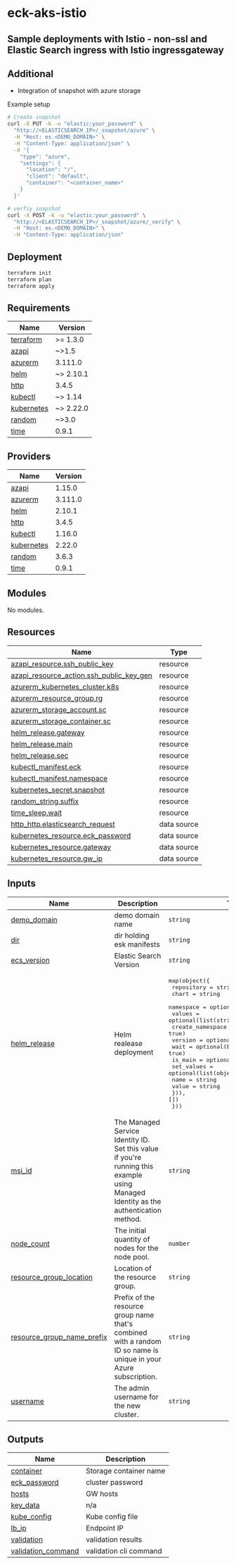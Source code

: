 # eck-aks-istio

## Sample deployments with Istio - non-ssl and Elastic Search ingress with Istio ingressgateway

## Additional

- Integration of snapshot with azure storage

Example setup

```bash
# Create snapshot
curl -X PUT -k -u "elastic:your_password" \
  "http://<ELASTICSEARCH_IP>/_snapshot/azure" \
  -H "Host: es.<DEMO_DOMAIN>" \
  -H "Content-Type: application/json" \
  -d '{
    "type": "azure",
    "settings": {
      "location": "/",
      "client": "default",
      "container": "<container_name>"
    }
  }'
```

```bash
# verfiy snapshot
curl -X POST -k -u "elastic:your_password" \
  "http://<ELASTICSEARCH_IP>/_snapshot/azure/_verify" \
  -H "Host: es.<DEMO_DOMAIN>" \
  -H "Content-Type: application/json"
```

## Deployment

```bash
terraform init
terraform plan
terraform apply
```

<!-- BEGIN_TF_DOCS -->
## Requirements

| Name | Version |
|------|---------|
| <a name="requirement_terraform"></a> [terraform](#requirement\_terraform) | >= 1.3.0 |
| <a name="requirement_azapi"></a> [azapi](#requirement\_azapi) | ~>1.5 |
| <a name="requirement_azurerm"></a> [azurerm](#requirement\_azurerm) | 3.111.0 |
| <a name="requirement_helm"></a> [helm](#requirement\_helm) | ~> 2.10.1 |
| <a name="requirement_http"></a> [http](#requirement\_http) | 3.4.5 |
| <a name="requirement_kubectl"></a> [kubectl](#requirement\_kubectl) | ~> 1.14 |
| <a name="requirement_kubernetes"></a> [kubernetes](#requirement\_kubernetes) | ~> 2.22.0 |
| <a name="requirement_random"></a> [random](#requirement\_random) | ~>3.0 |
| <a name="requirement_time"></a> [time](#requirement\_time) | 0.9.1 |

## Providers

| Name | Version |
|------|---------|
| <a name="provider_azapi"></a> [azapi](#provider\_azapi) | 1.15.0 |
| <a name="provider_azurerm"></a> [azurerm](#provider\_azurerm) | 3.111.0 |
| <a name="provider_helm"></a> [helm](#provider\_helm) | 2.10.1 |
| <a name="provider_http"></a> [http](#provider\_http) | 3.4.5 |
| <a name="provider_kubectl"></a> [kubectl](#provider\_kubectl) | 1.16.0 |
| <a name="provider_kubernetes"></a> [kubernetes](#provider\_kubernetes) | 2.22.0 |
| <a name="provider_random"></a> [random](#provider\_random) | 3.6.3 |
| <a name="provider_time"></a> [time](#provider\_time) | 0.9.1 |

## Modules

No modules.

## Resources

| Name | Type |
|------|------|
| [azapi_resource.ssh_public_key](https://registry.terraform.io/providers/azure/azapi/latest/docs/resources/resource) | resource |
| [azapi_resource_action.ssh_public_key_gen](https://registry.terraform.io/providers/azure/azapi/latest/docs/resources/resource_action) | resource |
| [azurerm_kubernetes_cluster.k8s](https://registry.terraform.io/providers/hashicorp/azurerm/3.111.0/docs/resources/kubernetes_cluster) | resource |
| [azurerm_resource_group.rg](https://registry.terraform.io/providers/hashicorp/azurerm/3.111.0/docs/resources/resource_group) | resource |
| [azurerm_storage_account.sc](https://registry.terraform.io/providers/hashicorp/azurerm/3.111.0/docs/resources/storage_account) | resource |
| [azurerm_storage_container.sc](https://registry.terraform.io/providers/hashicorp/azurerm/3.111.0/docs/resources/storage_container) | resource |
| [helm_release.gateway](https://registry.terraform.io/providers/hashicorp/helm/latest/docs/resources/release) | resource |
| [helm_release.main](https://registry.terraform.io/providers/hashicorp/helm/latest/docs/resources/release) | resource |
| [helm_release.sec](https://registry.terraform.io/providers/hashicorp/helm/latest/docs/resources/release) | resource |
| [kubectl_manifest.eck](https://registry.terraform.io/providers/gavinbunney/kubectl/latest/docs/resources/manifest) | resource |
| [kubectl_manifest.namespace](https://registry.terraform.io/providers/gavinbunney/kubectl/latest/docs/resources/manifest) | resource |
| [kubernetes_secret.snapshot](https://registry.terraform.io/providers/hashicorp/kubernetes/latest/docs/resources/secret) | resource |
| [random_string.suffix](https://registry.terraform.io/providers/hashicorp/random/latest/docs/resources/string) | resource |
| [time_sleep.wait](https://registry.terraform.io/providers/hashicorp/time/0.9.1/docs/resources/sleep) | resource |
| [http_http.elasticsearch_request](https://registry.terraform.io/providers/hashicorp/http/3.4.5/docs/data-sources/http) | data source |
| [kubernetes_resource.eck_password](https://registry.terraform.io/providers/hashicorp/kubernetes/latest/docs/data-sources/resource) | data source |
| [kubernetes_resource.gateway](https://registry.terraform.io/providers/hashicorp/kubernetes/latest/docs/data-sources/resource) | data source |
| [kubernetes_resource.gw_ip](https://registry.terraform.io/providers/hashicorp/kubernetes/latest/docs/data-sources/resource) | data source |

## Inputs

| Name | Description | Type | Default | Required |
|------|-------------|------|---------|:--------:|
| <a name="input_demo_domain"></a> [demo\_domain](#input\_demo\_domain) | demo domain name | `string` | `"eck.demo"` | no |
| <a name="input_dir"></a> [dir](#input\_dir) | dir holding esk manifests | `string` | `"manifests"` | no |
| <a name="input_ecs_version"></a> [ecs\_version](#input\_ecs\_version) | Elastic Search Version | `string` | `"8.16.1"` | no |
| <a name="input_helm_release"></a> [helm\_release](#input\_helm\_release) | Helm realease deployment | <pre>map(object({<br/>    repository       = string<br/>    chart            = string<br/>    namespace        = optional(string, "default")<br/>    values           = optional(list(string), [])<br/>    create_namespace = optional(bool, true)<br/>    version          = optional(string)<br/>    wait             = optional(bool, true)<br/>    is_main          = optional(bool, true)<br/>    set_values = optional(list(object({<br/>      name  = string<br/>      value = string<br/>    })), [])<br/>  }))</pre> | <pre>{<br/>  "elastic-operator": {<br/>    "chart": "eck-operator",<br/>    "create_namespace": true,<br/>    "namespace": "elastic-system",<br/>    "repository": "https://helm.elastic.co",<br/>    "version": "2.14.0"<br/>  }<br/>}</pre> | no |
| <a name="input_msi_id"></a> [msi\_id](#input\_msi\_id) | The Managed Service Identity ID. Set this value if you're running this example using Managed Identity as the authentication method. | `string` | `null` | no |
| <a name="input_node_count"></a> [node\_count](#input\_node\_count) | The initial quantity of nodes for the node pool. | `number` | `3` | no |
| <a name="input_resource_group_location"></a> [resource\_group\_location](#input\_resource\_group\_location) | Location of the resource group. | `string` | `"eastus2"` | no |
| <a name="input_resource_group_name_prefix"></a> [resource\_group\_name\_prefix](#input\_resource\_group\_name\_prefix) | Prefix of the resource group name that's combined with a random ID so name is unique in your Azure subscription. | `string` | `"eck-rg"` | no |
| <a name="input_username"></a> [username](#input\_username) | The admin username for the new cluster. | `string` | `"azureadmin"` | no |

## Outputs

| Name | Description |
|------|-------------|
| <a name="output_container"></a> [container](#output\_container) | Storage container name |
| <a name="output_eck_password"></a> [eck\_password](#output\_eck\_password) | cluster password |
| <a name="output_hosts"></a> [hosts](#output\_hosts) | GW hosts |
| <a name="output_key_data"></a> [key\_data](#output\_key\_data) | n/a |
| <a name="output_kube_config"></a> [kube\_config](#output\_kube\_config) | Kube config file |
| <a name="output_lb_ip"></a> [lb\_ip](#output\_lb\_ip) | Endpoint IP |
| <a name="output_validation"></a> [validation](#output\_validation) | validation results |
| <a name="output_validation_command"></a> [validation\_command](#output\_validation\_command) | validation cli command |
<!-- END_TF_DOCS -->